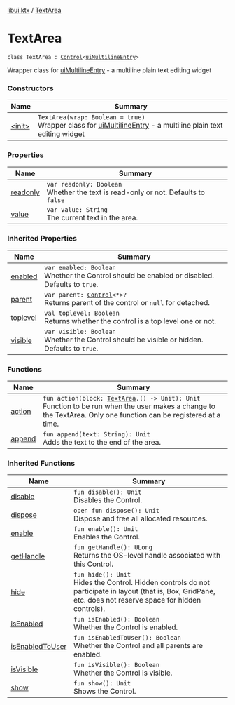 [libui.ktx](../README.md) / [TextArea](README.md)

# TextArea

`class TextArea : `[`Control`](../-control/README.md)`<`[`uiMultilineEntry`](../../libui/ui-multiline-entry.md)`>`

Wrapper class for [uiMultilineEntry](../../libui/ui-multiline-entry.md) - a multiline plain text editing widget

### Constructors

| Name | Summary |
|---|---|
| [&lt;init&gt;](-init-.md) | `TextArea(wrap: Boolean = true)`<br>Wrapper class for [uiMultilineEntry](../../libui/ui-multiline-entry.md) - a multiline plain text editing widget |

### Properties

| Name | Summary |
|---|---|
| [readonly](readonly.md) | `var readonly: Boolean`<br>Whether the text is read-only or not. Defaults to `false` |
| [value](value.md) | `var value: String`<br>The current text in the area. |

### Inherited Properties

| Name | Summary |
|---|---|
| [enabled](../-control/enabled.md) | `var enabled: Boolean`<br>Whether the Control should be enabled or disabled. Defaults to `true`. |
| [parent](../-control/parent.md) | `var parent: `[`Control`](../-control/README.md)`<*>?`<br>Returns parent of the control or `null` for detached. |
| [toplevel](../-control/toplevel.md) | `val toplevel: Boolean`<br>Returns whether the control is a top level one or not. |
| [visible](../-control/visible.md) | `var visible: Boolean`<br>Whether the Control should be visible or hidden. Defaults to `true`. |

### Functions

| Name | Summary |
|---|---|
| [action](action.md) | `fun action(block: `[`TextArea`](README.md)`.() -> Unit): Unit`<br>Function to be run when the user makes a change to the TextArea. Only one function can be registered at a time. |
| [append](append.md) | `fun append(text: String): Unit`<br>Adds the text to the end of the area. |

### Inherited Functions

| Name | Summary |
|---|---|
| [disable](../-control/disable.md) | `fun disable(): Unit`<br>Disables the Control. |
| [dispose](../-control/dispose.md) | `open fun dispose(): Unit`<br>Dispose and free all allocated resources. |
| [enable](../-control/enable.md) | `fun enable(): Unit`<br>Enables the Control. |
| [getHandle](../-control/get-handle.md) | `fun getHandle(): ULong`<br>Returns the OS-level handle associated with this Control. |
| [hide](../-control/hide.md) | `fun hide(): Unit`<br>Hides the Control. Hidden controls do not participate in layout (that is, Box, GridPane, etc. does not reserve space for hidden controls). |
| [isEnabled](../-control/is-enabled.md) | `fun isEnabled(): Boolean`<br>Whether the Control is enabled. |
| [isEnabledToUser](../-control/is-enabled-to-user.md) | `fun isEnabledToUser(): Boolean`<br>Whether the Control and all parents are enabled. |
| [isVisible](../-control/is-visible.md) | `fun isVisible(): Boolean`<br>Whether the Control is visible. |
| [show](../-control/show.md) | `fun show(): Unit`<br>Shows the Control. |
